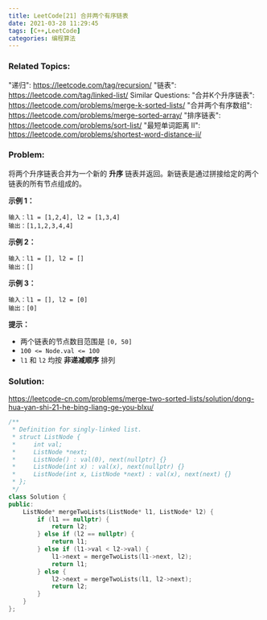 ```yaml
---
title: LeetCode[21] 合并两个有序链表
date: 2021-03-28 11:29:45
tags: [C++,LeetCode]
categories: 编程算法
---
```


### Related Topics:

"递归": https://leetcode.com/tag/recursion/ "链表": https://leetcode.com/tag/linked-list/ Similar Questions: "合并K个升序链表": https://leetcode.com/problems/merge-k-sorted-lists/ "合并两个有序数组": https://leetcode.com/problems/merge-sorted-array/ "排序链表": https://leetcode.com/problems/sort-list/ "最短单词距离 II": https://leetcode.com/problems/shortest-word-distance-ii/

### Problem:

将两个升序链表合并为一个新的 **升序** 链表并返回。新链表是通过拼接给定的两个链表的所有节点组成的。

**示例 1：**

```
输入：l1 = [1,2,4], l2 = [1,3,4]
输出：[1,1,2,3,4,4]
```

**示例 2：**

```
输入：l1 = [], l2 = []
输出：[]
```

**示例 3：**

```
输入：l1 = [], l2 = [0]
输出：[0]
```

**提示：**

- 两个链表的节点数目范围是 `[0, 50]`
- `100 <= Node.val <= 100`
- `l1` 和 `l2` 均按 **非递减顺序** 排列

### Solution:

https://leetcode-cn.com/problems/merge-two-sorted-lists/solution/dong-hua-yan-shi-21-he-bing-liang-ge-you-blxu/

```cpp
/**
 * Definition for singly-linked list.
 * struct ListNode {
 *     int val;
 *     ListNode *next;
 *     ListNode() : val(0), next(nullptr) {}
 *     ListNode(int x) : val(x), next(nullptr) {}
 *     ListNode(int x, ListNode *next) : val(x), next(next) {}
 * };
 */
class Solution {
public:
    ListNode* mergeTwoLists(ListNode* l1, ListNode* l2) {
        if (l1 == nullptr) {
            return l2;
        } else if (l2 == nullptr) {
            return l1;
        } else if (l1->val < l2->val) {
            l1->next = mergeTwoLists(l1->next, l2);
            return l1;
        } else {
            l2->next = mergeTwoLists(l1, l2->next);
            return l2;
        }
    }
};
```